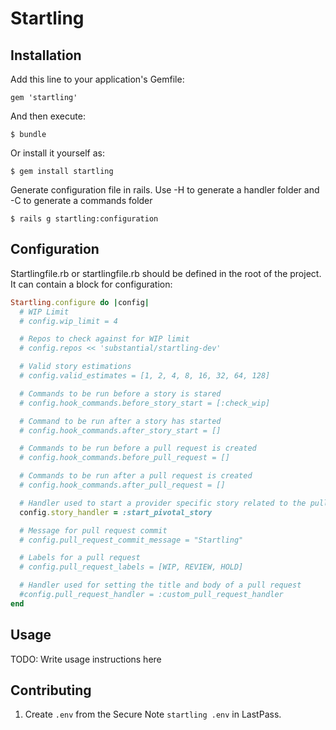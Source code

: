 # Startling

## Installation

Add this line to your application's Gemfile:

    gem 'startling'

And then execute:

    $ bundle

Or install it yourself as:

    $ gem install startling

Generate configuration file in rails. 
Use -H to generate a handler folder and -C to generate a commands folder

    $ rails g startling:configuration 


## Configuration

Startlingfile.rb or startlingfile.rb should be defined in the root of the project. It can contain a block for configuration:

```ruby
Startling.configure do |config|
  # WIP Limit 
  # config.wip_limit = 4

  # Repos to check against for WIP limit
  # config.repos << 'substantial/startling-dev'

  # Valid story estimations 
  # config.valid_estimates = [1, 2, 4, 8, 16, 32, 64, 128]

  # Commands to be run before a story is stared
  # config.hook_commands.before_story_start = [:check_wip]

  # Command to be run after a story has started
  # config.hook_commands.after_story_start = []

  # Commands to be run before a pull request is created
  # config.hook_commands.before_pull_request = []

  # Commands to be run after a pull request is created
  # config.hook_commands.after_pull_request = []

  # Handler used to start a provider specific story related to the pull request
  config.story_handler = :start_pivotal_story

  # Message for pull request commit
  # config.pull_request_commit_message = "Startling"

  # Labels for a pull request
  # config.pull_request_labels = [WIP, REVIEW, HOLD]

  # Handler used for setting the title and body of a pull request
  #config.pull_request_handler = :custom_pull_request_handler
end
```

## Usage

TODO: Write usage instructions here

## Contributing

1. Create `.env` from the Secure Note `startling .env` in
   LastPass.
